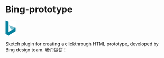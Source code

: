 # Bing-prototype
   ![logo](https://github.com/KivyGogh/bing-prototype/blob/master/bing_logo.png)
   
   
Sketch plugin for creating a clickthrough HTML prototype,  developed by Bing design team.
我们做饼！
